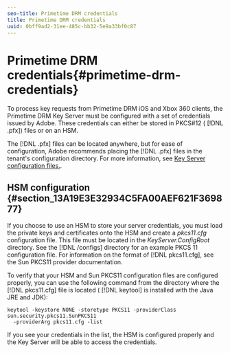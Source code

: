 ```yaml
---
seo-title: Primetime DRM credentials
title: Primetime DRM credentials
uuid: 0bff9ad2-31ee-485c-bb32-5e9a33bf0c87
---
```


# Primetime DRM credentials{#primetime-drm-credentials}

To process key requests from Primetime DRM iOS and Xbox 360 clients, the Primetime DRM Key Server must be configured with a set of credentials issued by Adobe. These credentials can either be stored in PKCS#12 ( [!DNL .pfx]) files or on an HSM.

The [!DNL .pfx] files can be located anywhere, but for ease of configuration, Adobe recommends placing the [!DNL .pfx] files in the tenant's configuration directory. For more information, see [Key Server configuration files.](../../using-the-drm-key-server/deployment/configuration-files.md).

## HSM configuration {#section_13A19E3E32934C5FA00AEF621F369877}

If you choose to use an HSM to store your server credentials, you must load the private keys and certificates onto the HSM and create a *pkcs11.cfg* configuration file. This file must be located in the *KeyServer.ConfigRoot* directory. See the [!DNL <Primetime DRM Key Server>/configs] directory for an example PKCS 11 configuration file. For information on the format of [!DNL pkcs11.cfg], see the Sun PKCS11 provider documentation.

To verify that your HSM and Sun PKCS11 configuration files are configured properly, you can use the following command from the directory where the [!DNL pkcs11.cfg] file is located ( [!DNL keytool] is installed with the Java JRE and JDK): 

```
keytool -keystore NONE -storetype PKCS11 -providerClass sun.security.pkcs11.SunPKCS11 
  -providerArg pkcs11.cfg -list
```

If you see your credentials in the list, the HSM is configured properly and the Key Server will be able to access the credentials. 
